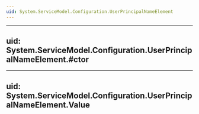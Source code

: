 ```yaml
---
uid: System.ServiceModel.Configuration.UserPrincipalNameElement
---
```


---
uid: System.ServiceModel.Configuration.UserPrincipalNameElement.#ctor
---

---
uid: System.ServiceModel.Configuration.UserPrincipalNameElement.Value
---

